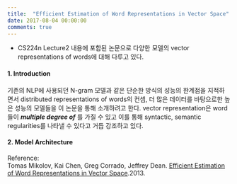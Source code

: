 ```yaml
---
title:  "Efficient Estimation of Word Representations in Vector Space"
date: 2017-08-04 00:00:00
comments: true
---
```


- CS224n Lecture2 내용에 포함된 논문으로 다양한 모델의 vector representations of words에 대해 다루고 있다.

#### 1. Introduction <br>
기존의 NLP에 사용되던 N-gram 모델과 같은 단순한 방식의 성능의 한계점을 지적하면서 distributed representations
of words의 컨셉, 더 많은 데이터를 바탕으로한 높은 성능의 모델들을 이 논문을 통해 소개하려고 한다.
vector representation은 word들이 ***multiple degree of*** 를 가질 수 있고 이를 통해 syntactic, semantic
regularities를 나타낼 수 있다고 거듭 강조하고 있다.

#### 2. Model Architecture <br>



Reference: <br>
Tomas Mikolov, Kai Chen, Greg Corrado, Jeffrey Dean. [Efficient Estimation of Word Representations in Vector Space](https://arxiv.org/pdf/1301.3781.pdf).2013.
